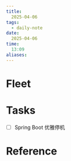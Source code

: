 ```yaml
---
title:
  2025-04-06
tags:
  - daily-note
date:
  2025-04-06
time:
  13:09
aliases:
---
```

# Fleet

# Tasks

- [ ] Spring Boot 优雅停机

# Reference